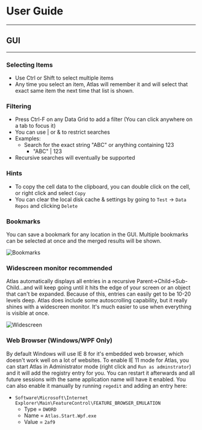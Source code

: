 
# User Guide
---

## GUI
---

### Selecting Items
* Use Ctrl or Shift to select multiple items
* Any time you select an item, Atlas will remember it and will select that exact same item the next time that list is shown.

### Filtering

* Press Ctrl-F on any Data Grid to add a filter (You can click anywhere on a tab to focus it)
* You can use | or & to restrict searches
* Examples:
  - Search for the exact string "ABC" or anything containing 123
    - "ABC" | 123
* Recursive searches will eventually be supported

### Hints
* To copy the cell data to the clipboard, you can double click on the cell, or right click and select `Copy`
* You can clear the local disk cache & settings by going to `Test` -> `Data Repos` and clicking `Delete`

### Bookmarks

You can save a bookmark for any location in the GUI. Multiple bookmarks can be selected at once and the merged results will be shown.

![Bookmarks](/../Images/Screenshots/bookmarks.png)

### Widescreen monitor recommended

Atlas automatically displays all entries in a recursive Parent->Child->Sub-Child...and will keep going until it hits the edge of your screen or an object that can't be expanded. Because of this, entries can easily get to be 10-20 levels deep. Atlas does include some autoscrolling capability, but it really shines with a widescreen monitor. It's much easier to use when everything is visible at once.

![Widescreen](/../Images/Screenshots/widescreen.png)

### Web Browser (Windows/WPF Only)

By default Windows will use IE 8 for it's embedded web browser, which doesn't work well on a lot of websites. To enable IE 11 mode for Atlas, you can start Atlas in Administrator mode (right click and `Run as adminstrator`) and it will add the registry entry for you. You can restart it afterwards and all future sessions with the same application name will have it enabled. You can also enable it manually by running `regedit` and adding an entry here:

* `Software\Microsoft\Internet Explorer\Main\FeatureControl\FEATURE_BROWSER_EMULATION`
  - Type = `DWORD`
  - Name = `Atlas.Start.Wpf.exe`
  - Value = `2af9`
